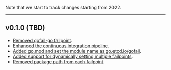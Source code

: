Note that we start to track changes starting from 2022.

<hr>

## v0.1.0 (TBD)

- [Removed gofail-go failpoint](https://github.com/etcd-io/gofail/pull/30).
- [Enhanced the continuous integration pipeline](https://github.com/etcd-io/gofail/pull/24).
- [Added go.mod and set the module name as go.etcd.io/gofail](https://github.com/etcd-io/gofail/pull/21).
- [Added support for dynamically setting multiple failpoints](https://github.com/etcd-io/gofail/pull/38).
- [Removed package path from each failpoint](https://github.com/etcd-io/gofail/pull/44).


